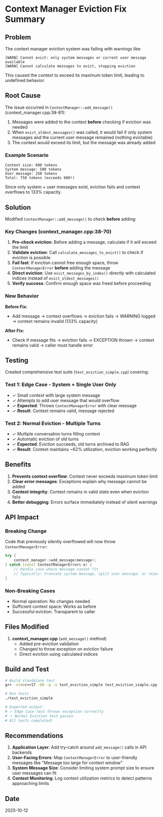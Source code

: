 # Context Manager Eviction Fix Summary

## Problem

The context manager eviction system was failing with warnings like:
```
[WARN] Cannot evict: only system messages or current user message available
[WARN] Cannot calculate messages to evict, stopping eviction
```

This caused the context to exceed its maximum token limit, leading to undefined behavior.

## Root Cause

The issue occurred in `ContextManager::add_message()` (context_manager.cpp:38-81):

1. Messages were added to the context **before** checking if eviction was needed
2. When `evict_oldest_messages()` was called, it would fail if only system messages and the current user message remained (nothing evictable)
3. The context would exceed its limit, but the message was already added

### Example Scenario

```
Context size: 600 tokens
System message: 500 tokens
User message: 250 tokens
Total: 750 tokens (exceeds 600!)
```

Since only system + user messages exist, eviction fails and context overflows to 133% capacity.

## Solution

Modified `ContextManager::add_message()` to check **before** adding:

### Key Changes (context_manager.cpp:38-70)

1. **Pre-check eviction**: Before adding a message, calculate if it will exceed the limit
2. **Validate eviction**: Call `calculate_messages_to_evict()` to check if eviction is possible
3. **Fail fast**: If eviction cannot free enough space, throw `ContextManagerError` **before** adding the message
4. **Direct eviction**: Use `evict_messages_by_index()` directly with calculated indices instead of `evict_oldest_messages()`
5. **Verify success**: Confirm enough space was freed before proceeding

### New Behavior

**Before Fix:**
- Add message → context overflows → eviction fails → WARNING logged → context remains invalid (133% capacity)

**After Fix:**
- Check if message fits → eviction fails → EXCEPTION thrown → context remains valid → caller must handle error

## Testing

Created comprehensive test suite (`test_eviction_simple.cpp`) covering:

### Test 1: Edge Case - System + Single User Only
- ✓ Small context with large system message
- ✓ Attempts to add user message that would overflow
- ✓ **Expected**: Throws `ContextManagerError` with clear message
- ✓ **Result**: Context remains valid, message rejected

### Test 2: Normal Eviction - Multiple Turns
- ✓ Multiple conversation turns filling context
- ✓ Automatic eviction of old turns
- ✓ **Expected**: Eviction succeeds, old turns archived to RAG
- ✓ **Result**: Context maintains ~62% utilization, eviction working perfectly

## Benefits

1. **Prevents context overflow**: Context never exceeds maximum token limit
2. **Clear error messages**: Exceptions explain why message cannot be added
3. **Context integrity**: Context remains in valid state even when eviction fails
4. **Better debugging**: Errors surface immediately instead of silent warnings

## API Impact

### Breaking Change
Code that previously silently overflowed will now throw `ContextManagerError`:

```cpp
try {
    context_manager->add_message(message);
} catch (const ContextManagerError& e) {
    // Handle case where message cannot fit
    // Typically: truncate system message, split user message, or reject request
}
```

### Non-Breaking Cases
- Normal operation: No changes needed
- Sufficient context space: Works as before
- Successful eviction: Transparent to caller

## Files Modified

1. **context_manager.cpp** (`add_message()` method)
   - Added pre-eviction validation
   - Changed to throw exception on eviction failure
   - Direct eviction using calculated indices

## Build and Test

```bash
# Build standalone test
g++ -std=c++17 -O0 -g -o test_eviction_simple test_eviction_simple.cpp

# Run tests
./test_eviction_simple

# Expected output:
# ✓ Edge Case test throws exception correctly
# ✓ Normal Eviction test passes
# All tests completed!
```

## Recommendations

1. **Application Layer**: Add try-catch around `add_message()` calls in API backends
2. **User-Facing Errors**: Map `ContextManagerError` to user-friendly messages like "Message too large for context window"
3. **System Message Size**: Consider limiting system prompt size to ensure user messages can fit
4. **Context Monitoring**: Log context utilization metrics to detect patterns approaching limits

## Date
2025-10-12
